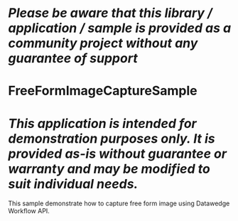 *Please be aware that this library / application / sample is provided as a community project without any guarantee of support*
=========================================================

# FreeFormImageCaptureSample

*This application is intended for demonstration purposes only. It is provided as-is without guarantee or warranty and may be modified to suit individual needs.*
=========================================================

This sample demonstrate how to capture free form image using Datawedge Workflow API.






